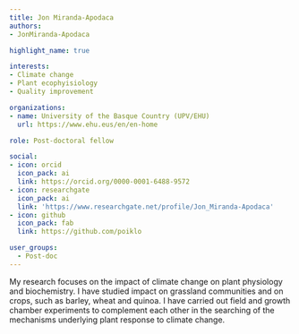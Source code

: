 ```yaml
---
title: Jon Miranda-Apodaca
authors:
- JonMiranda-Apodaca

highlight_name: true

interests:
- Climate change
- Plant ecophyisiology
- Quality improvement

organizations:
- name: University of the Basque Country (UPV/EHU)
  url: https://www.ehu.eus/en/en-home

role: Post-doctoral fellow

social:
- icon: orcid
  icon_pack: ai
  link: https://orcid.org/0000-0001-6488-9572
- icon: researchgate
  icon_pack: ai
  link: 'https://www.researchgate.net/profile/Jon_Miranda-Apodaca'
- icon: github
  icon_pack: fab
  link: https://github.com/poiklo

user_groups: 
  - Post-doc
---
```


My research focuses on the impact of climate change on plant physiology and biochemistry. I have studied impact on grassland communities and on crops, such as barley, wheat and quinoa. I have carried out field and growth chamber experiments to complement each other in the searching of the mechanisms underlying plant response to climate change.
